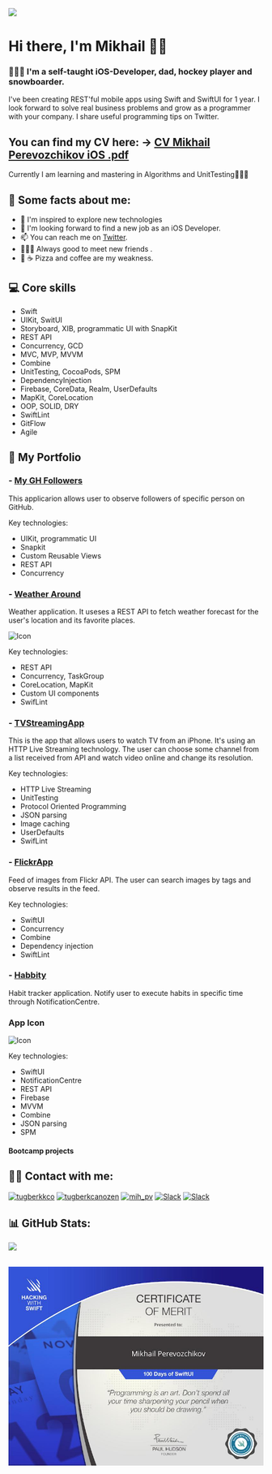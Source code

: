 [![](https://visitcount.itsvg.in/api?id=MickhailP&icon=1&color=0)](https://visitcount.itsvg.in)
# Hi there, I'm Mikhail 👋🏼

### 👨🏼‍💻  I'm a self-taught iOS-Developer, dad, hockey player and snowboarder.
I've been creating REST'ful mobile apps using Swift and SwiftUI for 1 year. I look forward to solve
real business problems and grow as a programmer with your company. I share useful programming tips on Twitter.


## You can find my CV here: -> [CV Mikhail Perevozchikov iOS .pdf](https://github.com/MickhailP/MickhailP/files/11024973/CV.Mikhail.Perevozchikov.iOS.pdf)


Currently I am learning and mastering in Algorithms and UnitTesting👨🏼‍💻

<p> </p>

## 🧵 Some facts about me:

- 🧠 I'm inspired to explore new technologies
- 💼 I'm looking forward to find a new job as an iOS Developer. 
- 📫 You can reach me on [Twitter](https://twitter.com/Mickhail_PV).
- 🙋🏼‍♂️ Always good to meet new friends . 
- 🍕 ☕️ Pizza and coffee are my weakness.
<p> </p>


## 💻 Core skills
- Swift
- UIKit, SwitUI
- Storyboard, XIB, programmatic UI with SnapKit
- REST API
- Concurrency, GCD
- MVC, MVP, MVVM
- Combine
- UnitTesting, CocoaPods, SPM
- DependencyInjection
- Firebase, CoreData, Realm, UserDefaults
- MapKit, CoreLocation
- OOP, SOLID, DRY
- SwiftLint
- GitFlow
- Agile 
<p> </p>

## 💼 My Portfolio

 ### - [My GH Followers](https://github.com/MickhailP/GH-Followers)
 This applicarion allows user to observe followers of specific person on GitHub.

Key technologies:
 - UIKit, programmatic UI
 - Snapkit
 - Custom Reusable Views
 - REST API
 - Concurrency
 
 
 ### - [Weather Around](https://github.com/MickhailP/WeatherAround)
 Weather application. It useses a REST API to fetch weather forecast for the user's location and its favorite places.
 
 <img width="60" alt="Icon" src="https://user-images.githubusercontent.com/81718237/202279067-0a7864e7-b075-4099-8999-6c36b254edef.png">

 Key technologies:
 - REST API
 - Concurrency, TaskGroup
 - CoreLocation, MapKit
 - Custom UI components
 - SwifLint
 
 ### - [TVStreamingApp](https://github.com/MickhailP/LimeTVStreaming)
 This is the app that allows users to watch TV from an iPhone. It's using an HTTP Live Streaming technology. The user can choose some channel from a list received from API and watch video online and change its resolution.

Key technologies:
 - HTTP Live Streaming
 - UnitTesting
 - Protocol Oriented Programming
 - JSON parsing
 - Image caching
 - UserDefaults
 - SwifLint
 
 ### - [FlickrApp](https://github.com/MickhailP/FlickrApp)
 Feed of images from Flickr API. The user can search images by tags and observe results in the feed.

Key technologies:
- SwiftUI
- Concurrency
- Combine
- Dependency injection
- SwiftLint
  
 ### - [Habbity](https://github.com/MickhailP/Habbity)
 Habit tracker application. Notify user to execute habits in specific time through NotificationCentre.
 
 ### App Icon
<img width="60" alt="Icon" src="https://user-images.githubusercontent.com/81718237/227424034-6add992f-c751-42d5-a7c7-3ffeb9c327a0.png">
 
 Key technologies:
- SwiftUI
- NotificationCentre
- REST API
- Firebase
- MVVM
- Combine
- JSON parsing
- SPM

 
#### Bootcamp projects
 

## 🤙🏼 Contact with me:

<p align="left">
<a href="https://twitter.com/Mickhail_PV" target="blank"><img align="center" src="https://raw.githubusercontent.com/rahuldkjain/github-profile-readme-generator/master/src/images/icons/Social/twitter.svg" alt="tugberkkco" height="30" width="40" /></a>
<a href="https://linkedin.com/in/mikhail-perevozchikov-24382a20a/" target="blank"><img align="center" src="https://raw.githubusercontent.com/rahuldkjain/github-profile-readme-generator/master/src/images/icons/Social/linked-in-alt.svg" alt="tugberkcanozen" height="30" width="40" /></a>
 <a href="https://instagram.com/mih_pv" target="blank"><img align="center" src="https://raw.githubusercontent.com/rahuldkjain/github-profile-readme-generator/master/src/images/icons/Social/instagram.svg" alt="mih_pv" height="30" width="40" /></a>
  <a href="https://acmeorg.enterprise.slack.com/user/U03NKMJSQH3" target="blank"><img align="center" src="https://upload.wikimedia.org/wikipedia/commons/d/d5/Slack_icon_2019.svg" alt="Slack" height="35" width="35" /></a>
<a href="https://t.me/mikh_pv" target="blank"><img align="center" src="https://upload.wikimedia.org/wikipedia/commons/8/82/Telegram_logo.svg" alt="Slack" height="35" width="35" /></a>
</p>
<p> </p>


## 📊 GitHub Stats:
![](https://github-readme-streak-stats.herokuapp.com/?user=MickhailP&theme=dark&hide_border=false)<br/>

![Certficate](https://github.com/MickhailP/MickhailP/blob/main/certificate1.jpg?raw=true)
---



